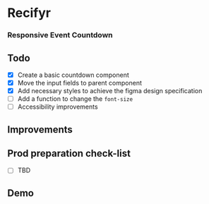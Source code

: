 # Recifyr
### Responsive Event Countdown

## Todo
- [x] Create a basic countdown component
- [x] Move the input fields to parent component
- [x] Add necessary styles to achieve the figma design specification
- [ ] Add a function to change the `font-size`
- [ ] Accessibility improvements

## Improvements

## Prod preparation check-list
- [ ] TBD

## Demo